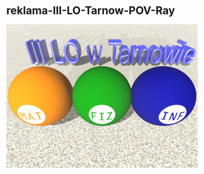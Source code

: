 # reklama-III-LO-Tarnow-POV-Ray

![ScreenShot](https://github.com/profesorek96/reklama-III-LO-Tarnow-POV-Ray/blob/master/projekt.png)
